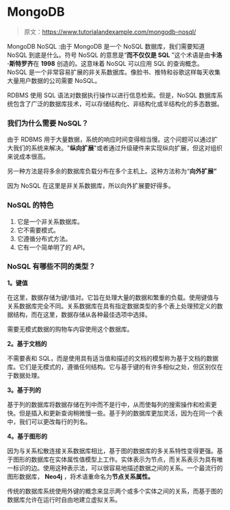 # MongoDB

> 原文：<https://www.tutorialandexample.com/mongodb-nosql/>

MongoDB NoSQL :由于 MongoDB 是一个 NoSQL 数据库，我们需要知道 NoSQL 到底是什么。符号 NoSQL 的意思是“**而不仅仅是 SQL** ”这个术语是由**卡洛·斯特罗齐**在 **1998** 创造的。这意味着 NoSQL 可以应用 SQL 的查询概念。NoSQL 是一个非常容易扩展的非关系数据库。像脸书、推特和谷歌这样每天收集大量用户数据的公司需要 NoSQL。

RDBMS 使用 SQL 语法对数据执行操作以进行信息检索。但是，NoSQL 数据库系统包含了广泛的数据库技术，可以存储结构化、非结构化或半结构化的多态数据。

### 我们为什么需要 NoSQL？

由于 RDBMS 用于大量数据，系统的响应时间变得相当慢。这个问题可以通过扩大我们的系统来解决。"**纵向扩展**"或者通过升级硬件来实现纵向扩展，但这对组织来说成本很高。

另一种方法是将多余的数据库负载分布在多个主机上。这种方法称为“**向外扩展”**

因为 NoSQL 在这里是非关系数据库，所以向外扩展要好得多。

### NoSQL 的特色

1.  它是一个非关系数据库。
2.  它不需要模式。
3.  它遵循分布式方法。
4.  它有一个简单明了的 API。

### NoSQL 有哪些不同的类型？

**1。键值**

在这里，数据存储为键/值对。它旨在处理大量的数据和繁重的负载。使用键值与关系数据库完全不同。关系数据库在具有指定数据类型的多个表上处理预定义的数据结构，而在这里，数据存储从各种最佳选项中选择。

需要无模式数据的购物车内容使用这个数据库。

**2。基于文档的**

不需要表和 SQL，而是使用具有适当值和描述的文档的模型称为基于文档的数据库。它们是无模式的，遵循任何结构。它与基于键的有许多相似之处，但区别仅在于数据处理。

**3。基于列的**

基于列的数据库将数据存储在列中而不是行中，从而使每列的搜索操作和检索更快。但是插入和更新查询稍微慢一些。基于列的数据库更加灵活，因为在同一个表中，我们可以更改每行的列名。

**4。基于图形的**

因为与关系松散连接关系数据库相比，基于图的数据库的多关系特性变得更强。基于图形的数据库在实体属性值模型上工作。实体表示为节点，而关系表示为具有唯一标识的边。使用这种表示法，可以很容易地描述数据之间的关系。一个最流行的图形数据库， **Neo4j** ，将术语重命名为**节点关系属性。**

传统的数据库系统使用外键的概念来显示两个或多个实体之间的关系，而基于图的数据库允许在运行时自由地建立虚拟关系。